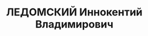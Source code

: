 ---
title: ЛЕДОМСКИЙ Иннокентий Владимирович
description: "Род. в 1897, Читинская обл., г. Сретенск, русский, обр.: среднее, б/п.\
  \ Проживал: Московская обл., ж.д. им. Дзержинского, платф. Ленино-Дачное, ул. Железнодорожная,\
  \ д. 14/3, кв. 2. ЛИТЕРАТОР \n  Арестован 11.10.1937. Обв. в террористической и\
  \ шпионской работе. Приговор: ВК ВС СССР, 02.12.1937 – ВМН. Расстрелян 02.12.1937,\
  \ г.Москва. \n  Реабилитирован ВК ВС СССР 05.07.1957"
---